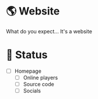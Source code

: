 # 🌎 Website
What do you expect... It's a website

# 📜 Status
- [ ] Homepage
  - [ ] Online players
  - [ ] Source code
  - [ ] Socials